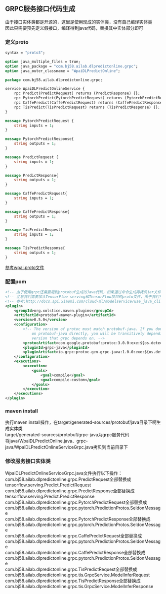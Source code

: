 ## GRPC服务接口代码生成
由于接口实体类都是开源的，这里是使用现成的实体类，没有自己编译实体类  
因此只需要预先定义假接口，编译得到java代码，替换其中实体部分即可  
### 定义proto
```protobuf
syntax = "proto3";

option java_multiple_files = true;
option java_package = "com.bj58.ailab.dlpredictonline.grpc";
option java_outer_classname = "WpaiDLPredictOnline";

package com.bj58.ailab.dlpredictonline.grpc;

service WpaiDLPredictOnlineService {
    rpc Predict(PredictRequest) returns (PredictResponse) {};
    rpc PytorchPredict(PytorchPredictRequest) returns (PytorchPredictResponse) {};
    rpc CaffePredict(CaffePredictRequest) returns (CaffePredictResponse) {};
    rpc TisPredict(TisPredictRequest) returns (TisPredictResponse) {};
}

message PytorchPredictRequest {
    string inputs = 1;
}

message PytorchPredictResponse{
    string outputs = 1;
}

message PredictRequest {
    string inputs = 1;
}

message PredictResponse{
    string outputs = 1;
}

message CaffePredictRequest{
    string inputs = 1;
}

message CaffePredictResponse{
    string outputs = 1;
}

message TisPredictRequest{
    string inputs = 1;
}

message TisPredictResponse{
    string outputs = 1;
}
```
[参考wpai.proto文件](../../../../../../../../../dlpredictonline/src/main/proto)
### 配置pom
```xml
<!-- 由于使用grpc还需要用到protobuf生成的Java代码，如果通过命令生成再拷贝jar文件不好管理，可以使用maven插件，把proto文件拷贝到指定目录，在编译时就会自动生成java文件放到target目录 -->
<!-- 注意我们需要加入TensorFlow serving和TensorFlow项目的proto文件，由于我们不使用bazel编译，因此proto文件的依赖路径需要修改，建议参考上面的完整项目 -->
<!-- 参考:http://docs.api.xiaomi.com/cloud-ml/modelservice/use_java_client.html -->
<plugin>
	<groupId>org.xolstice.maven.plugins</groupId>
	<artifactId>protobuf-maven-plugin</artifactId>
	<version>0.5.0</version>
	<configuration>
		<!-- The version of protoc must match protobuf-java. If you don't depend 
			on protobuf-java directly, you will be transitively depending on the protobuf-java 
			version that grpc depends on. -->
		<protocArtifact>com.google.protobuf:protoc:3.0.0:exe:${os.detected.classifier}</protocArtifact>
		<pluginId>grpc-java</pluginId>
		<pluginArtifact>io.grpc:protoc-gen-grpc-java:1.0.0:exe:${os.detected.classifier}</pluginArtifact>
	</configuration>
	<executions>
		<execution>
			<goals>
				<goal>compile</goal>
				<goal>compile-custom</goal>
			</goals>
		</execution>
	</executions>
</plugin>
```
### maven install
执行maven install操作，在target/generated-sources/protobuf/java目录下啊生成实体类  
target/generated-sources/protobuf/grpc-java为grpc服务代码  
将java/WpaiDLPredictOnline.java、grpc-java/WpaiDLPredictOnlineServiceGrpc.java拷贝到当前目录下
### 修改服务接口实体类
WpaiDLPredictOnlineServiceGrpc.java文件执行以下操作：  
com.bj58.ailab.dlpredictonline.grpc.PredictRequest全部替换成tensorflow.serving.Predict.PredictRequest  
com.bj58.ailab.dlpredictonline.grpc.PredictResponse全部替换成tensorflow.serving.Predict.PredictResponse    
com.bj58.ailab.dlpredictonline.grpc.PytorchPredictRequest全部替换成com.bj58.ailab.dlpredictonline.grpc.pytorch.PredictionProtos.SeldonMessage  
com.bj58.ailab.dlpredictonline.grpc.PytorchPredictResponse全部替换成com.bj58.ailab.dlpredictonline.grpc.pytorch.PredictionProtos.SeldonMessage  
com.bj58.ailab.dlpredictonline.grpc.CaffePredictRequest全部替换成com.bj58.ailab.dlpredictonline.grpc.pytorch.PredictionProtos.SeldonMessage  
com.bj58.ailab.dlpredictonline.grpc.CaffePredictResponse全部替换成com.bj58.ailab.dlpredictonline.grpc.pytorch.PredictionProtos.SeldonMessage  
com.bj58.ailab.dlpredictonline.grpc.TisPredictRequest全部替换成com.bj58.ailab.dlpredictonline.grpc.tis.GrpcService.ModelInferRequest  
com.bj58.ailab.dlpredictonline.grpc.TisPredictResponse全部替换成com.bj58.ailab.dlpredictonline.grpc.tis.GrpcService.ModelInferResponse 
